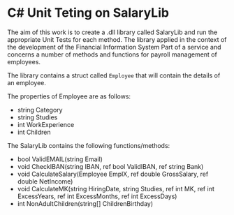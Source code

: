 # C# Unit Teting on SalaryLib 

The aim of this work is to create a .dll library called SalaryLib and run the appropriate Unit Tests for each method.
The library applied in the context of the development of the Financial Information System
Part of a service and concerns a number of methods and functions for
payroll management of employees.

The library contains a struct called `Employee` that
will contain the details of an employee.

The properties of Employee are as follows:
* string Category 
* string Studies 
* int WorkExperience
* int Children

The SalaryLib contains the following functions/methods:
* bool ValidEMAIL(string Email)
* void CheckIBAN(string IBAN, ref bool ValidIBAN, ref string Bank)
* void CalculateSalary(Employee EmplX, ref double GrossSalary, ref double NetIncome)
* void CalculateMK(string HiringDate, string Studies, ref int MK, ref int ExcessYears, ref int ExcessMonths, ref int ExcessDays)
* int NonAdultChildren(string[] ChildrenBirthday)


